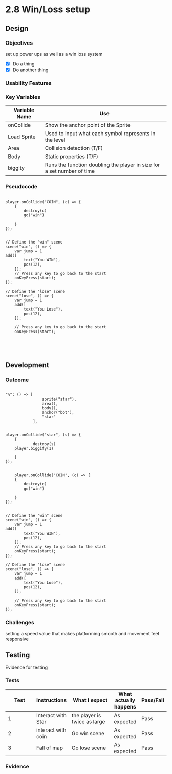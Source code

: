 # 2.8 Win/Loss setup

## Design

### Objectives

set up power ups as well as a win loss system

* [x] Do a thing
* [x] Do another thing

### Usability Features

### Key Variables

| Variable Name | Use                                                                    |
| ------------- | ---------------------------------------------------------------------- |
| onCollide     | Show the anchor point of the Sprite                                    |
| Load Sprite   | Used to input what each symbol represents in the level                 |
| Area          | Collision detection (T/F)                                              |
| Body          | Static properties (T/F)                                                |
| biggity       | Runs the function doubling the player in size for a set number of time |

### Pseudocode

```

player.onCollide("COIN", (c) => {
    {
        destroy(c)
        go("win")
       
    }
});
            
            
// Define the "win" scene
scene("win", () => {
    var jump = 1
add([
        text("You WIN"),
        pos(12),
    ]);
    // Press any key to go back to the start
    onKeyPress(start);
});

// Define the "lose" scene
scene("lose", () => {
    var jump = 1
    add([
        text("You Lose"),
        pos(12),
    ]);

    // Press any key to go back to the start
    onKeyPress(start);


  
  
```

## Development&#x20;

### Outcome

```

"%": () => [
                sprite("star"),
                area(),
                body(),
                anchor("bot"),
                "star"
            ],        


player.onCollide("star", (s) => {
    {
            destroy(s)
    player.biggify(1)
       
    }
});


    player.onCollide("COIN", (c) => {
    {
        destroy(c)
        go("win")
       
    }
});
            
            
// Define the "win" scene
scene("win", () => {
    var jump = 1
add([
        text("You WIN"),
        pos(12),
    ]);
    // Press any key to go back to the start
    onKeyPress(start);
});

// Define the "lose" scene
scene("lose", () => {
    var jump = 1
    add([
        text("You Lose"),
        pos(12),
    ]);

    // Press any key to go back to the start
    onKeyPress(start);
});
```

### Challenges

setting a speed value that makes platforming smooth and movement feel responsive

## Testing

Evidence for testing

### Tests

<table data-full-width="true"><thead><tr><th width="136">Test</th><th>Instructions</th><th width="216">What I expect</th><th>What actually happens</th><th>Pass/Fail</th></tr></thead><tbody><tr><td>1</td><td>Interact with Star</td><td>the player is twice as large</td><td>As expected</td><td>Pass</td></tr><tr><td>2</td><td>interact with coin</td><td>Go win scene</td><td>As expected</td><td>Pass</td></tr><tr><td>3</td><td>Fall of map </td><td>Go lose scene </td><td>As expected</td><td>Pass</td></tr></tbody></table>

### Evidence

